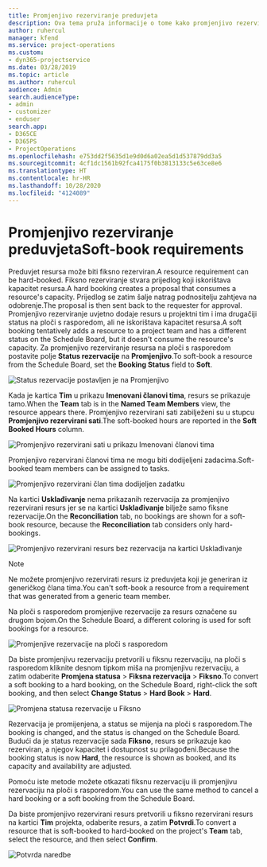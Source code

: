 ```yaml
---
title: Promjenjivo rezerviranje preduvjeta
description: Ova tema pruža informacije o tome kako promjenjivo rezervirati preduvjete.
author: ruhercul
manager: kfend
ms.service: project-operations
ms.custom:
- dyn365-projectservice
ms.date: 03/28/2019
ms.topic: article
ms.author: ruhercul
audience: Admin
search.audienceType:
- admin
- customizer
- enduser
search.app:
- D365CE
- D365PS
- ProjectOperations
ms.openlocfilehash: e753dd2f5635d1e9d0d6a02ea5d1d537879dd3a5
ms.sourcegitcommit: 4cf1dc1561b92fca4175f0b3813133c5e63ce8e6
ms.translationtype: HT
ms.contentlocale: hr-HR
ms.lasthandoff: 10/28/2020
ms.locfileid: "4124089"
---
```

# <a name="soft-book-requirements"></a><span data-ttu-id="3d4b8-103">Promjenjivo rezerviranje preduvjeta</span><span class="sxs-lookup"><span data-stu-id="3d4b8-103">Soft-book requirements</span></span>

<span data-ttu-id="3d4b8-104">Preduvjet resursa može biti fiksno rezerviran.</span><span class="sxs-lookup"><span data-stu-id="3d4b8-104">A resource requirement can be hard-booked.</span></span> <span data-ttu-id="3d4b8-105">Fiksno rezerviranje stvara prijedlog koji iskorištava kapacitet resursa.</span><span class="sxs-lookup"><span data-stu-id="3d4b8-105">A hard booking creates a proposal that consumes a resource's capacity.</span></span> <span data-ttu-id="3d4b8-106">Prijedlog se zatim šalje natrag podnositelju zahtjeva na odobrenje.</span><span class="sxs-lookup"><span data-stu-id="3d4b8-106">The proposal is then sent back to the requester for approval.</span></span> <span data-ttu-id="3d4b8-107">Promjenjivo rezerviranje uvjetno dodaje resurs u projektni tim i ima drugačiji status na ploči s rasporedom, ali ne iskorištava kapacitet resursa.</span><span class="sxs-lookup"><span data-stu-id="3d4b8-107">A soft booking tentatively adds a resource to a project team and has a different status on the Schedule Board, but it doesn't consume the resource's capacity.</span></span> <span data-ttu-id="3d4b8-108">Za promjenjivo rezerviranje resursa na ploči s rasporedom postavite polje **Status rezervacije** na **Promjenjivo**.</span><span class="sxs-lookup"><span data-stu-id="3d4b8-108">To soft-book a resource from the Schedule Board, set the **Booking Status** field to **Soft**.</span></span>

![Status rezervacije postavljen je na Promjenjivo](media/Resource-Management-image77.png)

<span data-ttu-id="3d4b8-110">Kada je kartica **Tim** u prikazu **Imenovani članovi tima**, resurs se prikazuje tamo.</span><span class="sxs-lookup"><span data-stu-id="3d4b8-110">When the **Team** tab is in the **Named Team Members** view, the resource appears there.</span></span> <span data-ttu-id="3d4b8-111">Promjenjivo rezervirani sati zabilježeni su u stupcu **Promjenjivo rezervirani sati**.</span><span class="sxs-lookup"><span data-stu-id="3d4b8-111">The soft-booked hours are reported in the **Soft Booked Hours** column.</span></span>

![Promjenjivo rezervirani sati u prikazu Imenovani članovi tima](media/Resource-Management-image78.png)

<span data-ttu-id="3d4b8-113">Promjenjivo rezervirani članovi tima ne mogu biti dodijeljeni zadacima.</span><span class="sxs-lookup"><span data-stu-id="3d4b8-113">Soft-booked team members can be assigned to tasks.</span></span>

![Promjenjivo rezervirani član tima dodijeljen zadatku](media/Resource-Management-image79.png)

<span data-ttu-id="3d4b8-115">Na kartici **Usklađivanje** nema prikazanih rezervacija za promjenjivo rezervirani resurs jer se na kartici **Usklađivanje** bilježe samo fiksne rezervacije.</span><span class="sxs-lookup"><span data-stu-id="3d4b8-115">On the **Reconciliation** tab, no bookings are shown for a soft-book resource, because the **Reconciliation** tab considers only hard-bookings.</span></span>

![Promjenjivo rezervirani resurs bez rezervacija na kartici Usklađivanje](media/Resource-Management-image80.png)

> [!NOTE]
> <span data-ttu-id="3d4b8-117">Ne možete promjenjivo rezervirati resurs iz preduvjeta koji je generiran iz generičkog člana tima.</span><span class="sxs-lookup"><span data-stu-id="3d4b8-117">You can't soft-book a resource from a requirement that was generated from a generic team member.</span></span>

<span data-ttu-id="3d4b8-118">Na ploči s rasporedom promjenjive rezervacije za resurs označene su drugom bojom.</span><span class="sxs-lookup"><span data-stu-id="3d4b8-118">On the Schedule Board, a different coloring is used for soft bookings for a resource.</span></span>

![Promjenjive rezervacije na ploči s rasporedom](media/Resource-Management-image81.png)

<span data-ttu-id="3d4b8-120">Da biste promjenjivu rezervaciju pretvorili u fiksnu rezervaciju, na ploči s rasporedom kliknite desnom tipkom miša na promjenjivu rezervaciju, a zatim odaberite **Promjena statusa** \> **Fiksna rezervacija** \> **Fiksno**.</span><span class="sxs-lookup"><span data-stu-id="3d4b8-120">To convert a soft booking to a hard booking, on the Schedule Board, right-click the soft booking, and then select **Change Status** \> **Hard Book** \> **Hard**.</span></span>

![Promjena statusa rezervacije u Fiksno](media/Resource-Management-image82.png)

<span data-ttu-id="3d4b8-122">Rezervacija je promijenjena, a status se mijenja na ploči s rasporedom.</span><span class="sxs-lookup"><span data-stu-id="3d4b8-122">The booking is changed, and the status is changed on the Schedule Board.</span></span> <span data-ttu-id="3d4b8-123">Budući da je status rezervacije sada **Fiksno**, resurs se prikazuje kao rezerviran, a njegov kapacitet i dostupnost su prilagođeni.</span><span class="sxs-lookup"><span data-stu-id="3d4b8-123">Because the booking status is now **Hard**, the resource is shown as booked, and its capacity and availability are adjusted.</span></span>

<span data-ttu-id="3d4b8-124">Pomoću iste metode možete otkazati fiksnu rezervaciju ili promjenjivu rezervaciju na ploči s rasporedom.</span><span class="sxs-lookup"><span data-stu-id="3d4b8-124">You can use the same method to cancel a hard booking or a soft booking from the Schedule Board.</span></span>

<span data-ttu-id="3d4b8-125">Da biste promjenjivo rezervirani resurs pretvorili u fiksno rezervirani resurs na kartici **Tim** projekta, odaberite resurs, a zatim **Potvrdi**.</span><span class="sxs-lookup"><span data-stu-id="3d4b8-125">To convert a resource that is soft-booked to hard-booked on the project's **Team** tab, select the resource, and then select **Confirm**.</span></span>

![Potvrda naredbe](media/Resource-Management-image83.png)
